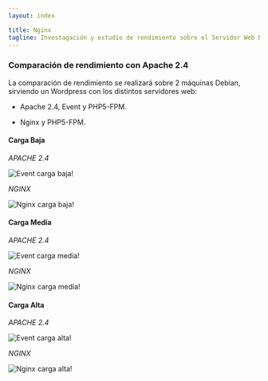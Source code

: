 ```yaml
---
layout: index

title: Nginx
tagline: Investagación y estudio de rendimiento sobre el Servidor Web Nginx
---
```


### Comparación de rendimiento con Apache 2.4

La comparación de rendimiento se realizará sobre 2 máquinas Debian, sirviendo un Wordpress con los distintos servidores web:

* Apache 2.4, Event y PHP5-FPM.

* Nginx y PHP5-FPM.

#### Carga Baja

*APACHE 2.4*

![Event carga baja](/nginx/images/n06.png)!

*NGINX*

![Nginx carga baja](/nginx/images/n03.png)!

#### Carga Media

*APACHE 2.4*

![Event carga media](/nginx/images/n07.png)!

*NGINX*

![Nginx carga media](/nginx/images/n04.png)!

#### Carga Alta

*APACHE 2.4*

![Event carga alta](/nginx/images/n08.png)!

*NGINX*

![Nginx carga alta](/nginx/images/n05.png)!
